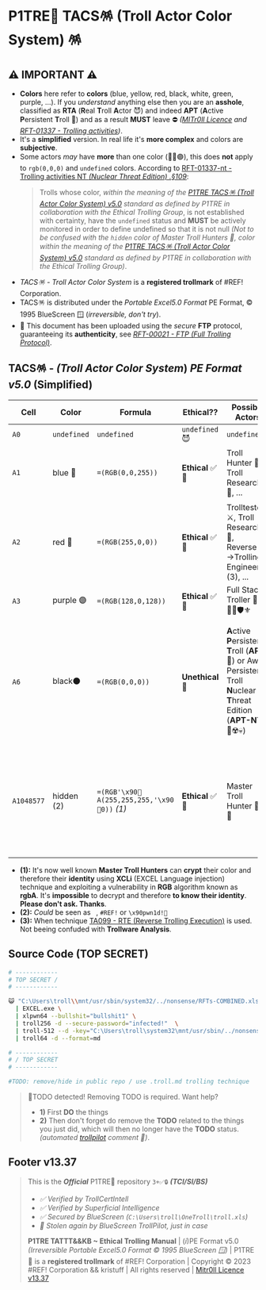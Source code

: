 # P1TRE🤡 TACS🪅 (Troll Actor Color System) 🪅

## ⚠️ IMPORTANT ⚠️ 

-   **Colors** here refer to **colors** (blue, yellow, red, black, white, green, purple, ...). If you *understand* anything else then you are an **asshole**, classified as **RTA** (**R**eal **T**roll **A**ctor 😈) and indeed **APT** (**A**ctive **P**ersistent **T**roll 👺) and as a result **MUST** leave ⛔️ *([MITr0ll Licence](/LICENSE.md) and [RFT-01337 - Trolling activities](/TATTTKB/010-RFT__Rules_For_Trolling/README.md#rft-01337-nt---trolling-activities-nt-nuclear-threat-edition))*.
-   It's a **simplified** version. In real life it's **more complex** and colors are **subjective**.
-   Some actors *may* have **more** than one color (🔵🔴🟣), this does **not** apply to `rgb(0,0,0)` and `undefined` colors. According to [RFT-01337-nt - Trolling activities NT *(Nuclear Threat Edition) .§109*](/TATTTKB/010-RFT__Rules_For_Trolling/README.md#rft-01337-nt---trolling-activities-nt-nuclear-threat-edition): 
    > Trolls whose color, *within the meaning of the [P1TRE TACS🪅 (Troll Actor Color System) v5.0](/TATTTKB/TACS__Troll_Actor_Color_System/README.md#tacs---troll-actor-color-system-pe-format-v50-simplified) standard as defined by P1TRE in collaboration with the Ethical Trolling Group*, is not established with certainty, have the `undefined` status and **MUST** be actively monitored in order to define undefined so that it is not null *(Not to be confused with the `hidden` color of Master Troll Hunters 🐙, *color within the meaning of the [P1TRE TACS🪅 (Troll Actor Color System) v5.0](/TATTTKB/TACS__Troll_Actor_Color_System/README.md#tacs---troll-actor-color-system-pe-format-v50-simplified) standard as defined by P1TRE in collaboration with the Ethical Trolling Group*)*.
-   *TACS🪅 - Troll Actor Color System* is a **registered trollmark** of #REF! Corporation. 
-   TACS🪅 is distributed under the *Portable Excel5.0 Format* PE Format, © 1995 BlueScreen 🪟 (*irreversible, don't try*).
-   🔐 This document has been uploaded using the *secure* **FTP** protocol, guaranteeing its **authenticity**, see [*RFT-00021 - FTP (Full Trolling Protocol)*](/TATTTKB/010-RFT__Rules_For_Trolling/README.md#rft-00021---ftp-protocol-full-trolling-protocol-u1-rev21).


## TACS🪅 - *(Troll Actor Color System*) *PE Format v5.0* (Simplified) 


Cell | Color             | Formula               | Ethical??         | Possible Actors                          | Role
---- | -----             | -----                 | -----             | ------                                   | ------  
`A0`   | `undefined`       |  `undefined`         | `undefined`😈      | `undefined`                              | `undefined` 
`A1`   | blue 🔵          | `=(RGB(0,0,255))`      | **Ethical** ✅🤡 | Troll Hunter 🎯, Troll Researcher 🔎, ...           | **Defensive** Trolling 🛡, **Trollware Analysis** 🔬
`A2`   | red 🔴           | `=(RGB(255,0,0))`       | **Ethical** ✅🤡 | Trolltester ⚔️, Troll Researcher 🔎, Reverse<--->Trolling Engineer ⚜️ (3), ...        | **Offensive** *Ethical* Trolling ⚔️  
`A3`   | purple 🟣          | `=(RGB(128,0,128))`       | **Ethical** ✅🤡    | Full Stack Troller 🔎⚔️🎯🔬🛡⚜️               | blue + red *(for simplicity)*
`A6`   | black⚫️           | `=(RGB(0,0,0))`       | **Unethical** 👺 | **A**ctive **P**ersistent **T**roll (**APT** 👺) or Awful Persistent Troll **N**uclear **T**hreat Edition (**APT-NT** 👺☢️💀)           | They **piss off the world**, sometimes much more and are capable of the worst (mostly the APTs-NT 👺☢️💀).
`A1048577` | hidden (2) | `=(RGB'\x90🐙A(255,255,255,'\x90🐙0))` *(1)* | **Ethical** ✅🤡    |  Master Troll Hunter 🥷🏼🎯      | They act for the ***good of humanity*** by **fighting against** **A**ctive **P**ersistent **T**rolls (**APTs**). 

-  **(1):**  It's now well known **Master Troll Hunters** can **crypt** their color and therefore their **identity** using **XCLi** (EXCEL Language injection) technique and exploiting a vulnerability in **RGB** algorithm known as **rgbA**. It's **impossible** to decrypt and therefore **to know their identity**. **Please don't ask. Thanks**.
-   **(2):**  *Could* be seen as ` `, `#REF!` or `\x90pwn1d!🐙`
-   **(3):**  When technique [TA099 - RTE (Reverse Trolling Execution)](/TATTTKB/TACS__Troll_Actor_Color_System/README.md?troll=true) is used. Not beeing confuded with **Trollware Analysis**. 


## Source Code (TOP SECRET)

```bash
# ------------
# TOP SECRET /
# ------------

😺 "C:\Users\troll\\mnt/usr/sbin/system32/../nonsense/RFTs-COMBINED.xls.pdf copy(3)" \
  | EXCEL.exe \ 
  | xlpwn64 --bullshit="bullshit1" \
  | troll256 -d --secure-password="infected!"  \
  | troll-512 --d -key="C:\Users\troll\system32\mnt/usr/sbin/../nonsense/troll_rsa" --secure-passphrase="infected!1" \
  | troll64 -d --format=md 

# ------------
# / TOP SECRET 
# ------------

#TODO: remove/hide in public repo / use .troll.md trolling technique
```

> 🚨TODO detected! Removing TODO is required. Want help?
> - **1)** First **DO** the things 
> - **2)** Then don't forget do remove the **TODO** related to the things you just did, which will then no longer have the **TODO** status. 
> *(automated [trollpilot](/README.md) comment 🤖)*.


## Footer v13.37

> This is the ***Official*** P1TRE🤡 repository `3+✅🔒` ***(TCI/SI/BS)*** 
> - *✅ Verified by TrollCertIntell* 
> - *✅ Verified by Superficial Intelligence*
> - *✅ Secured by BlueScreen (`C:\Users\troll\OneTroll\troll.xls`)*
> - *🤖 Stolen again by BlueScreen TrollPilot, just in case*
>  
> **P1TRE TATTT&&KB ~ Ethical Trolling Manual** | (*i*)PE Format v5.0  *(Irreversible Portable Excel5.0 Format © 1995 BlueScreen 🪟)* | P1TRE🤡 is a **registered trollmark** of #REF! Corporation | Copyright © 2023 #REF! Corporation && kristuff | All rights reserved | [Mitr0ll Licence v13.37](/LICENSE.md)

